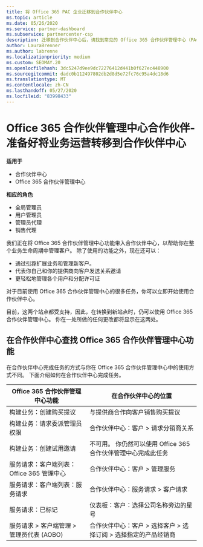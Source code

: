 ```yaml
---
title: 将 Office 365 PAC 企业迁移到合作伙伴中心
ms.topic: article
ms.date: 05/26/2020
ms.service: partner-dashboard
ms.subservice: partnercenter-csp
description: 迁移到合作伙伴中心后，请找到常见的 Office 365 合作伙伴管理中心（PAC）功能，如构建你的业务和服务请求。
author: LauraBrenner
ms.author: labrenne
ms.localizationpriority: medium
ms.custom: SEOMAY.20
ms.openlocfilehash: 3dc5247d9ee9dc72276412d441b0f627ec448900
ms.sourcegitcommit: dadc0b112497802db2d8d5e72fc76c95a4dc18d6
ms.translationtype: MT
ms.contentlocale: zh-CN
ms.lasthandoff: 05/27/2020
ms.locfileid: "83998433"
---
```

# <a name="office-365-partner-admin-center-partners---get-ready-to-move-business-operations-to-partner-center"></a>Office 365 合作伙伴管理中心合作伙伴-准备好将业务运营转移到合作伙伴中心

**适用于** 

- 合作伙伴中心
- Office 365 合作伙伴管理中心

**相应的角色**

- 全局管理员
- 用户管理员
- 管理员代理
- 销售代理

我们正在将 Office 365 合作伙伴管理中心功能带入合作伙伴中心，以帮助你在整个业务生命周期中管理客户。 除了使用的功能之外，现在还可以：

- 通过[引荐](referrals.md)扩展业务和管理新客户。
- 代表你自己和你的提供商向客户发送关系邀请
- 更轻松地管理各个用户和分配许可证

对于目前使用 Office 365 合作伙伴管理中心的很多任务，你可以立即开始使用合作伙伴中心。 

目前，这两个站点都受支持，因此，在转换到新站点时，仍可以使用 Office 365 合作伙伴管理中心。 你在一处所做的任何更改都将显示在这两处。

## <a name="find-office-365-partner-admin-center-features-in-partner-center"></a>在合作伙伴中心查找 Office 365 合作伙伴管理中心功能

在合作伙伴中心完成任务的方式与你在 Office 365 合作伙伴管理中心中的使用方式不同。 下面介绍如何在合作伙伴中心完成任务。

| Office 365 合作伙伴管理中心功能                       | 在合作伙伴中心的位置 | 
|   -----------------------------------------------  | -------------- |
| 构建业务：创建购买提议 | 与提供商合作向客户销售购买提议 |
| 构建业务：请求委派管理员权限 | 合作伙伴中心：客户 > 请求分销商关系 |
| 构建业务：创建试用邀请 | 不可用。 你仍然可以使用 Office 365 合作伙伴管理中心完成此任务 |
| 服务请求：客户端列表：Office 365 管理中心 | 合作伙伴中心：客户 > 管理服务 |
| 服务请求：客户端列表：服务请求 | 合作伙伴中心：服务请求 > 客户请求 |
| 服务请求：已标记 | 仪表板：客户：选择公司名称旁边的星号 |
| 服务请求 > 客户端管理 > 管理员代表 (AOBO) | 合作伙伴中心：客户 > 选择客户 > 选择订阅 > 选择指定的产品经销商 |

